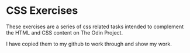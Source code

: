 # CSS Exercises

These exercises are a series of css related tasks intended to complement the HTML and CSS content on The Odin Project.

I have copied them to my github to work through and show my work.